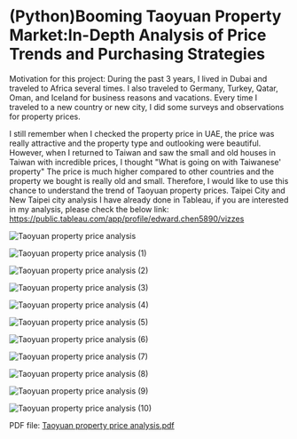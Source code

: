 # (Python)Booming Taoyuan Property Market:In-Depth Analysis of Price Trends and Purchasing Strategies

Motivation for this project:
During the past 3 years, I lived in Dubai and traveled to Africa several times. I also traveled to Germany, Turkey, Qatar, Oman, and Iceland for business reasons and vacations.
Every time I traveled to a new country or new city, I did some surveys and observations for property prices.

I still remember when I checked the property price in UAE, the price was really attractive and the property type and outlooking were beautiful.
However, when I returned to Taiwan and saw the small and old houses in Taiwan with incredible prices, I thought "What is going on with Taiwanese' property"
The price is much higher compared to other countries and the property we bought is really old and small.
Therefore, I would like to use this chance to understand the trend of Taoyuan property prices.
Taipei City and New Taipei city analysis I have already done in Tableau, if you are interested in my analysis, please check the below link:
https://public.tableau.com/app/profile/edward.chen5890/vizzes

![Taoyuan property price analysis](https://github.com/e19931107/Python-Taoyuan_Property_Market_In_Depth_Analysis/assets/50692450/4d9fe193-df83-4d51-bdcc-639078fb15b2)

![Taoyuan property price analysis (1)](https://github.com/e19931107/Python-Taoyuan_Property_Market_In_Depth_Analysis/assets/50692450/3c357d76-2af3-44bd-9594-69b7b95d4edc)

![Taoyuan property price analysis (2)](https://github.com/e19931107/Python-Taoyuan_Property_Market_In_Depth_Analysis/assets/50692450/489eaa0d-49f5-499d-bcff-e9ebadb7f47c)

![Taoyuan property price analysis (3)](https://github.com/e19931107/Python-Taoyuan_Property_Market_In_Depth_Analysis/assets/50692450/54bb2453-61f8-4e1f-8108-518b591551dd)

![Taoyuan property price analysis (4)](https://github.com/e19931107/Python-Taoyuan_Property_Market_In_Depth_Analysis/assets/50692450/7cf2ac32-1437-45da-9c51-a30f838f53d0)

![Taoyuan property price analysis (5)](https://github.com/e19931107/Python-Taoyuan_Property_Market_In_Depth_Analysis/assets/50692450/9f054a74-e6ef-4e0e-aad1-b34f11ccc75e)

![Taoyuan property price analysis (6)](https://github.com/e19931107/Python-Taoyuan_Property_Market_In_Depth_Analysis/assets/50692450/9f907ea1-510a-473d-9f4c-626c5bc18820)

![Taoyuan property price analysis (7)](https://github.com/e19931107/Python-Taoyuan_Property_Market_In_Depth_Analysis/assets/50692450/f3b587b0-5cd0-47e7-aa7b-45191ea5a1cf)

![Taoyuan property price analysis (8)](https://github.com/e19931107/Python-Taoyuan_Property_Market_In_Depth_Analysis/assets/50692450/9b8fe2eb-d89f-4727-a2ea-441479535ac9)

![Taoyuan property price analysis (9)](https://github.com/e19931107/Python-Taoyuan_Property_Market_In_Depth_Analysis/assets/50692450/b40c084d-b6d0-4f69-a70c-68f3aa92de17)

![Taoyuan property price analysis (10)](https://github.com/e19931107/Python-Taoyuan_Property_Market_In_Depth_Analysis/assets/50692450/49af6acf-09ad-43d8-a3c9-e096df3fa3bc)

PDF file:
[Taoyuan property price analysis.pdf](https://github.com/e19931107/Python-Taoyuan_Property_Market_In_Depth_Analysis/files/13868656/Taoyuan.property.price.analysis.pdf)

